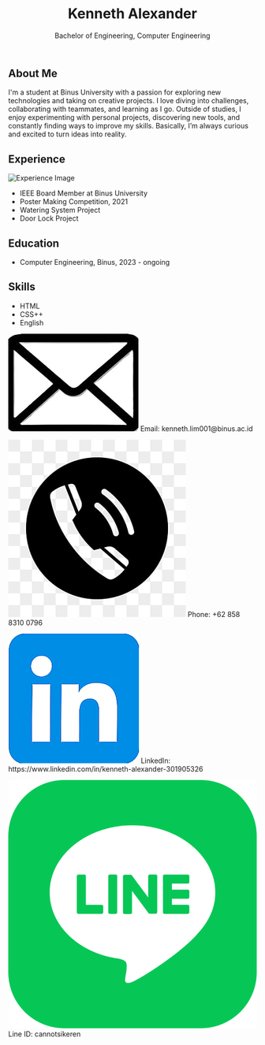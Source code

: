 <!DOCTYPE html>
<html lang="en">
<head>
  <meta charset="UTF-8">
  <meta name="viewport" content="width=device-width, initial-scale=1.0">


  <meta name="apple-mobile-web-app-capable" content="yes">
  <meta name="apple-mobile-web-app-status-bar-style" content="black-translucent">
  <meta name="theme-color" content="#121212">

  <link rel="stylesheet" href="https://cdnjs.cloudflare.com/ajax/libs/font-awesome/6.5.0/css/all.min.css" integrity="sha512-RXf+QSDCUQs4m3g1i0sKq77pE6Wgj0h3mCyrXiq5YpJo1FqKf1Q7vJmZFXU4dzsR9hz0tL8F/ZhvK+0Uw5Cw2g==" crossorigin="anonymous" referrerpolicy="no-referrer" />

  <link rel="icon" type="image/png" href="favicon.png">

  <link rel="stylesheet" href="style.css">
</head>
<body>
  <header>
    <h1>Kenneth Alexander</h1>
    <p>Bachelor of Engineering, Computer Engineering</p>
  </header>

  <section>
    <h2>About Me</h2>
    <p>I'm a student at Binus University with a passion for exploring new technologies and taking on creative projects. I love diving into challenges, collaborating with teammates, and learning as I go. Outside of studies, I enjoy experimenting with personal projects, discovering new tools, and constantly finding ways to improve my skills. Basically, I’m always curious and excited to turn ideas into reality.</p>
  </section>

  <section>
    <h2>Experience</h2>
    <img src="experience.jpg" alt="Experience Image" class="section-image">
    <ul>
      <li>IEEE Board Member at Binus University</li>
      <li>Poster Making Competition, 2021</li>
      <li>Watering System Project</li>
      <li>Door Lock Project</li>
    </ul>
  </section>

  <section>
    <h2>Education</h2>
    <ul>
      <li>Computer Engineering, Binus, 2023 - ongoing</li>
    </ul>
  </section>

  <section>
    <h2>Skills</h2>
    <ul>
      <li>HTML</li>
      <li>CSS++</li>
      <li>English</li>
    </ul>
  </section>

 <footer>
  <p><img src="icons/email.png" alt="Email" class="contact-icon"> Email: kenneth.lim001@binus.ac.id</p>
  <p><img src="icons/phone.png" alt="Phone" class="contact-icon"> Phone: +62 858 8310 0796</p>
  <p><img src="icons/linkedin.png" alt="LinkedIn" class="contact-icon"> LinkedIn: https://www.linkedin.com/in/kenneth-alexander-301905326</p>
  <p><img src="icons/line.png" alt="Line" class="contact-icon"> Line ID: cannotsikeren</p>
</footer>
</body>
</html>
